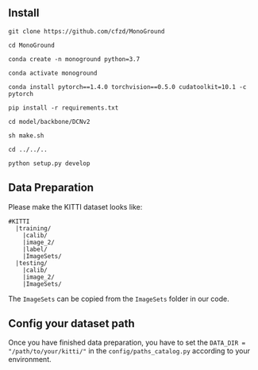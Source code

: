 ## Install
```
git clone https://github.com/cfzd/MonoGround

cd MonoGround

conda create -n monoground python=3.7

conda activate monoground

conda install pytorch==1.4.0 torchvision==0.5.0 cudatoolkit=10.1 -c pytorch

pip install -r requirements.txt

cd model/backbone/DCNv2

sh make.sh

cd ../../..

python setup.py develop
```

## Data Preparation
Please make the KITTI dataset looks like:
```
#KITTI	
  |training/
    |calib/
    |image_2/
    |label/
    |ImageSets/
  |testing/
    |calib/
    |image_2/
    |ImageSets/
```
The `ImageSets` can be copied from the `ImageSets` folder in our code.

## Config your dataset path
Once you have finished data preparation, you have to set the `DATA_DIR = "/path/to/your/kitti/"` in the `config/paths_catalog.py` according to your environment.